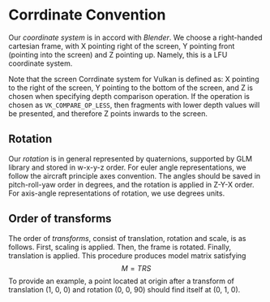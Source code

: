 # Corrdinate Convention

Our _coordinate system_ is in accord with _Blender_.
We choose a right-handed cartesian frame, with X pointing right of the screen, Y pointing front (pointing into the screen) and Z pointing up.
Namely, this is a LFU coordinate system.

Note that the screen Corrdinate system for Vulkan is defined as: X pointing to the right of the screen, Y pointing to the bottom of the screen, and Z is chosen when specifying depth comparison operation.
If the operation is chosen as `VK_COMPARE_OP_LESS`, then fragments with lower depth values will be presented, and therefore Z points inwards to the screen.

## Rotation

Our _rotation_ is in general represented by quaternions, supported by GLM library and stored in w-x-y-z order.
For euler angle representations, we follow the aircraft principle axes convention.
The angles should be saved in pitch-roll-yaw order in degrees, and the rotation is applied in Z-Y-X order.
For axis-angle representations of rotation, we use degrees units.

## Order of transforms

The order of _transforms_, consist of translation, rotation and scale, is as follows.
First, scaling is applied.
Then, the frame is rotated.
Finally, translation is applied.
This procedure produces model matrix satisfying
$$
M = T R S
$$
To provide an example, a point located at origin after a transform of translation (1, 0, 0) and rotation (0, 0, 90) should find itself at (0, 1, 0).
